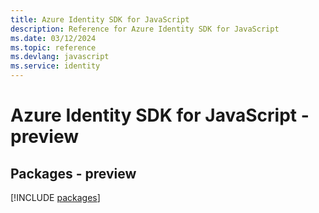 ```yaml
---
title: Azure Identity SDK for JavaScript
description: Reference for Azure Identity SDK for JavaScript
ms.date: 03/12/2024
ms.topic: reference
ms.devlang: javascript
ms.service: identity
---
```

# Azure Identity SDK for JavaScript - preview
## Packages - preview
[!INCLUDE [packages](identity-index.md)]